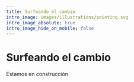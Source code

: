 ```yaml
---
title: Surfeando el cambio
intro_image: images/illustrations/pointing.svg
intro_image_absolute: true
intro_image_hide_on_mobile: false
---
```

# Surfeando el cambio

Estamos en construcción
